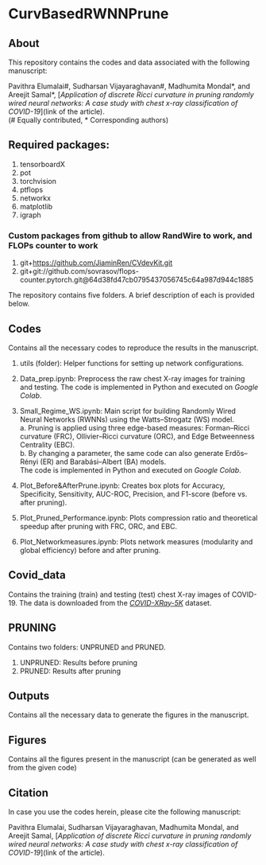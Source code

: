 # CurvBasedRWNNPrune

## About
This repository contains the codes and data associated with the following manuscript: <br>

Pavithra Elumalai#, Sudharsan Vijayaraghavan#, Madhumita Mondal*, and Areejit Samal*, [<i>Application of discrete Ricci curvature in pruning randomly wired neural networks: 
A case study with chest x-ray classification of COVID-19</i>](link of the article). <br>
(# Equally contributed, * Corresponding authors)
<br>

## Required packages:
1. tensorboardX
2. pot
3. torchvision
4. ptflops
5. networkx
6. matplotlib
7. igraph
### Custom packages from github to allow RandWire to work, and FLOPs counter to work
1. git+https://github.com/JiaminRen/CVdevKit.git
2. git+git://github.com/sovrasov/flops-counter.pytorch.git@64d38fd47cb0795437056745c64a987d944c1885


The repository contains five folders. A brief description of each is provided below.

## Codes
Contains all the necessary codes to reproduce the results in the manuscript.

1. utils (folder): Helper functions for setting up network configurations.

2. Data_prep.ipynb: Preprocess the raw chest X-ray images for training and testing. The code is implemented in Python and executed on <i>Google Colab</i>.

3. Small_Regime_WS.ipynb: Main script for building Randomly Wired Neural Networks (RWNNs) using the Watts–Strogatz (WS) model. <br>
a.  Pruning is applied using three edge-based measures: Forman–Ricci curvature (FRC), Ollivier–Ricci curvature (ORC), and Edge Betweenness Centrality (EBC). <br>
b. By changing a parameter, the same code can also generate Erdős–Rényi (ER) and Barabási–Albert (BA) models. <br>
The code is implemented in Python and executed on <i>Google Colab</i>.

5. Plot_Before&AfterPrune.ipynb: Creates box plots for Accuracy, Specificity, Sensitivity, AUC-ROC, Precision, and F1-score (before vs. after pruning).

6. Plot_Pruned_Performance.ipynb: Plots compression ratio and theoretical speedup after pruning with FRC, ORC, and EBC.

7. Plot_Networkmeasures.ipynb: Plots network measures (modularity and global efficiency) before and after pruning.


## Covid_data
Contains the training (train) and testing (test) chest X-ray images of COVID-19. The data is downloaded from the [*COVID-XRay-5K*](https://github.com/shervinmin/DeepCovid) dataset.

## PRUNING
Contains two folders: UNPRUNED and PRUNED.

1. UNPRUNED: Results before pruning 
2. PRUNED: Results after pruning

## Outputs
Contains all the necessary data to generate the figures in the manuscript.

## Figures
Contains all the figures present in the manuscript (can be generated as well from the given code)

## Citation
In case you use the codes herein, please cite the following manuscript:

Pavithra Elumalai, Sudharsan Vijayaraghavan, Madhumita Mondal, and Areejit Samal, [<i>Application of discrete Ricci curvature in pruning randomly wired neural networks: 
A case study with chest x-ray classification of COVID-19</i>](link of the article).
